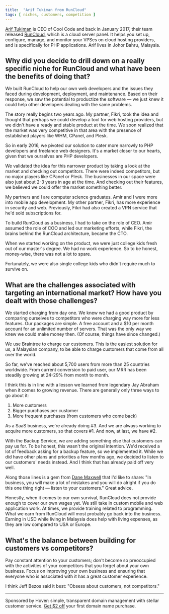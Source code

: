 ```yaml
---
title:  "Arif Tukiman from RunCloud"
tags: [ niches, customers, competition ]
---
```


[Arif Tukiman](https://twitter.com/arifcooll) is CEO of Cool Code and back in January 2017, their team released [RunCloud](https://runcloud.io/), which is a cloud server panel. It helps you set up, configure, manage, and monitor your VPSes on cloud hosting providers, and is specifically for PHP applications. Arif lives in Johor Bahru, Malaysia.

## Why did you decide to drill down on a really specific niche for RunCloud and what have been the benefits of doing that?

We built RunCloud to help our own web developers and the issues they faced during development, deployment, and maintenance. Based on their response, we saw the potential to productize the software — we just knew it could help other developers dealing with the same problems.

The story really begins two years ago. My partner, Fikri, took the idea and thought that perhaps we could develop a tool for web hosting providers, but we didn't have a ready and stable product at the time. We soon realized that the market was very competitive in that area with the presence of established players like WHM, CPanel, and Plesk.

So in early 2016, we pivoted our solution to cater more narrowly to PHP developers and freelance web designers. It's a market closer to our hearts, given that we ourselves are PHP developers.

We validated the idea for this narrower product by taking a look at the market and checking out competitors. There were indeed competitors, but no major players like CPanel or Plesk. The businesses in our space were also just about 2-3 years in age at the time. And checking out their features, we believed we could offer the market something better.

My partners and I are computer science graduates. Amir and I were more into mobile app development. My other partner, Fikri, has more experience in security and web. Previously, Fikri had also created a VPN service that he'd sold subscriptions for.

To build RunCloud as a business, I had to take on the role of CEO. Amir assumed the role of COO and led our marketing efforts, while Fikri, the brains behind the RunCloud architecture, became the CTO.

When we started working on the product, we were just college kids fresh out of our master's degree. We had no work experience. So to be honest, money-wise, there was not a lot to spare.

Fortunately, we were also single college kids who didn't require much to survive on.

## What are the challenges associated with targeting an international market? How have you dealt with those challenges?

We started charging from day one. We knew we had a good product by comparing ourselves to competitors who were charging way more for less features. Our packages are simple. A free account and a $10 per month account for an unlimited number of servers. That was the only way we knew we could make money then. (Of course, things have since changed.)

We use Braintree to charge our customers. This is the easiest solution for us, a Malaysian company, to be able to charge customers that come from all over the world.

So far, we've reached about 5,700 users from more than 25 countries worldwide. From current conversion to paid user, our MRR has been steadily growing at 24-29% from month to month.

I think this is in line with a lesson we learned from legendary Jay Abraham when it comes to growing revenue. There are generally only three ways to go about it:
1. More customers
2. Bigger purchases per customer
3. More frequent purchases (from customers who come back)

As a SaaS business, we're already doing #3. And we are always working to acquire more customers, so that covers #1. And now, at last, we have #2.

With the Backup Service, we are adding something else that customers can pay us for. To be honest, this wasn't the original intention. We'd received a lot of feedback asking for a backup feature, so we implemented it. While we did have other plans and priorities a few months ago, we decided to listen to our customers' needs instead. And I think that has already paid off very well.

Along those lines is a gem from [Dane Maxwell](https://thefoundation.com/) that I'd like to share: "In business, you will make a lot of mistakes and you will do alright if you do this one thing right — listen to your customers." Great advice.

Honestly, when it comes to our own survival, RunCloud does not provide enough to cover our own wages yet. We still take in custom mobile and web application work. At times, we provide training related to programming. What we earn from RunCloud will most probably go back into the business. Earning in USD while living in Malaysia does help with living expenses, as they are low compared to USA or Europe.

## What's the balance between building for customers vs competitors?

Pay constant attention to your customers; don't become so preoccupied with the activities of your competitors that you forget about your own business. Focus on improving your own business and ensuring that everyone who is associated with it has a great customer experience.

I think Jeff Bezos said it best: "Obsess about customers, not competitors."

***

<div class="font--mono">Sponsored by Hover: simple, transparent domain management with stellar customer service. <a href="https://hover.com/l2rAubkA" target="_blank">Get $2 off</a> your first domain name purchase.</div>
